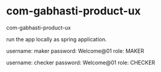 # com-gabhasti-product-ux
com-gabhasti-product-ux

run the app locally as spring application.

username: maker
password: Welcome@01
role: MAKER

username: checker
password: Welcome@01
role: CHECKER




